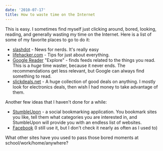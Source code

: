 ```yaml
---
date: '2010-07-17'
title: How to waste time on the Internet
---
```


<p>This is easy. I sometimes find myself just clicking around, bored, looking, reading, and generally wasting my time on the Internet. Here is a list of some of my favorite places to go to do it:</p>
<ul>
<li><a href="http://slashdot.org">slashdot</a> - News for nerds. It's really easy</li>
<li><a href="http://lifehacker.com">lifehacker.com</a> - Tips for just about everything.</li>
<li><a href="http://google.com/reader">Google Reader</a> "Explore" - finds feeds related to the things you read. This is a <em>huge</em> time waster, because it never ends. The recommendations get less relevant, but Google can always find something to read.</li>
<li><a href="http://slickdeals.net">slickdeals.net</a> - A huge collection of good deals on anything. I mostly look for electronics deals, then wish I had money to take advantage of them.</li>
</ul>
<p>Another few ideas that I haven't done for a while:</p>
<ul>
<li><a href="http://www.stumbleupon.com/">StumbleUpon</a> - a social bookmarking application. You bookmark sites you like, tell them what categories you are interested in, and StumbleUpon will provide you with an endless list of websites.</li>
<li><a href="http://facebook.com">Facebook</a> (I still use it, but I don't check it nearly as often as I used to)</li>
</ul>
<p>What other sites have you used to pass those bored moments at school/work/home/anywhere?</p>